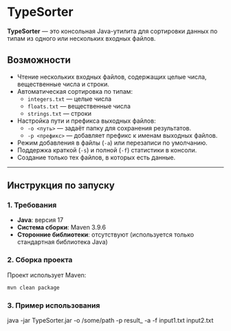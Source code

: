 # TypeSorter

**TypeSorter** — это консольная Java-утилита для сортировки данных по типам из одного или нескольких входных файлов.

## Возможности
- Чтение нескольких входных файлов, содержащих целые числа, вещественные числа и строки.
- Автоматическая сортировка по типам:
  - `integers.txt` — целые числа
  - `floats.txt` — вещественные числа
  - `strings.txt` — строки
- Настройка пути и префикса выходных файлов:
  - `-o <путь>` — задаёт папку для сохранения результатов.
  - `-p <префикс>` — добавляет префикс к именам выходных файлов.
- Режим добавления в файлы (`-a`) или перезаписи по умолчанию.
- Поддержка краткой (`-s`) и полной (`-f`) статистики в консоли.
- Создание только тех файлов, в которых есть данные.


---

## Инструкция по запуску

### 1. Требования
- **Java**: версия 17
- **Система сборки**: Maven 3.9.6
- **Сторонние библиотеки**: отсутствуют (используется только стандартная библиотека Java)

### 2. Сборка проекта
Проект использует Maven:
```bash
mvn clean package
```

### 3. Пример использования
java -jar TypeSorter.jar -o /some/path -p result_ -a -f input1.txt input2.txt
